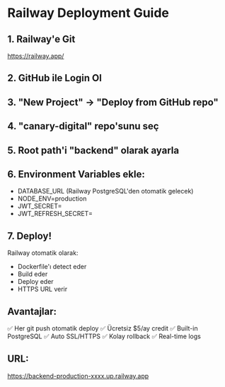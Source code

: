 # Railway Deployment Guide

## 1. Railway'e Git
https://railway.app/

## 2. GitHub ile Login Ol

## 3. "New Project" → "Deploy from GitHub repo"

## 4. "canary-digital" repo'sunu seç

## 5. Root path'i "backend" olarak ayarla

## 6. Environment Variables ekle:
- DATABASE_URL (Railway PostgreSQL'den otomatik gelecek)
- NODE_ENV=production  
- JWT_SECRET=<your-secret>
- JWT_REFRESH_SECRET=<your-secret>

## 7. Deploy!

Railway otomatik olarak:
- Dockerfile'ı detect eder
- Build eder
- Deploy eder
- HTTPS URL verir

## Avantajlar:
✅ Her git push otomatik deploy
✅ Ücretsiz $5/ay credit
✅ Built-in PostgreSQL
✅ Auto SSL/HTTPS
✅ Kolay rollback
✅ Real-time logs

## URL:
https://backend-production-xxxx.up.railway.app
